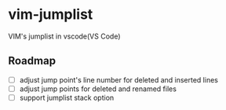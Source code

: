 # vim-jumplist

VIM's jumplist in vscode(VS Code)

## Roadmap

- [ ] adjust jump point's line number for deleted and inserted lines
- [ ] adjust jump points for deleted and renamed files
- [ ] support jumplist stack option

